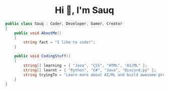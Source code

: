 <div align="center">
<h1 align="center">Hi 👋, I'm Sauq

</div>

```c#
public class Sauq : Coder, Developer, Gamer, Creator
{
    public void AboutMe()
    {
        string fact = "I like to code!";
    }

    public void CodingStuff()
    {
        string[] learning = { "Java", "CSS", "HTML", "AI/ML" };
        string[] learnt = { "Python", "C#", "Java", "Discord.py" };
        string tryingTo = "Learn more about AI/ML and build awesome projects!";
    }
}
```

